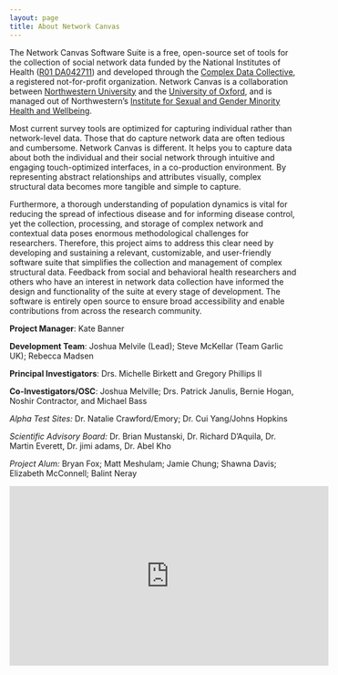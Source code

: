```yaml
---
layout: page
title: About Network Canvas
---
```

The Network Canvas Software Suite is a free, open-source set of tools for the collection of social network data funded by the National Institutes of Health ([R01 DA042711](https://projectreporter.nih.gov/project_info_description.cfm?aid=9306043&icde=34393852)) and developed through the [Complex Data Collective](https://github.com/codaco), a registered not-for-profit organization. Network Canvas is a collaboration between [Northwestern University](https://www.mss.northwestern.edu/) and the [University of Oxford](https://www.oii.ox.ac.uk/), and is managed out of Northwestern’s [Institute for Sexual and Gender Minority Health and Wellbeing](https://isgmh.northwestern.edu).

Most current survey tools are optimized for capturing individual rather than network-level data. Those that do capture network data are often tedious and cumbersome. Network Canvas is different. It helps you to capture data about both the individual and their social network through intuitive and engaging touch-optimized interfaces, in a co-production environment. By representing abstract relationships and attributes visually, complex structural data becomes more tangible and simple to capture.

Furthermore, a thorough understanding of population dynamics is vital for reducing the spread of infectious disease and for informing disease control, yet the collection, processing, and storage of complex network and contextual data poses enormous methodological challenges for researchers. Therefore, this project aims to address this clear need by developing and sustaining a relevant, customizable, and user-friendly software suite that simplifies the collection and management of complex structural data. Feedback from social and behavioral health researchers and others who have an interest in network data collection have informed the design and functionality of the suite at every stage of development. The software is entirely open source to ensure broad accessibility and enable contributions from across the research community.

**Project Manager**: Kate Banner

**Development Team**: Joshua Melvile (Lead); Steve McKellar (Team Garlic UK); Rebecca Madsen

**Principal Investigators**: Drs. Michelle Birkett and Gregory Phillips II

**Co-Investigators/OSC**: Joshua Melville; Drs. Patrick Janulis, Bernie Hogan, Noshir Contractor, and Michael Bass

_Alpha Test Sites:_ Dr. Natalie Crawford/Emory; Dr. Cui Yang/Johns Hopkins

_Scientific Advisory Board:_ Dr. Brian Mustanski, Dr. Richard D’Aquila, Dr. Martin Everett, Dr. jimi adams, Dr. Abel Kho

_Project Alum:_  Bryan Fox; Matt Meshulam; Jamie Chung; Shawna Davis; Elizabeth McConnell; Balint Neray

<iframe width="560" height="315" src="https://www.youtube.com/embed/XzfE6j-LnII" frameborder="0" allow="accelerometer; autoplay; encrypted-media; gyroscope; picture-in-picture" allowfullscreen></iframe>

